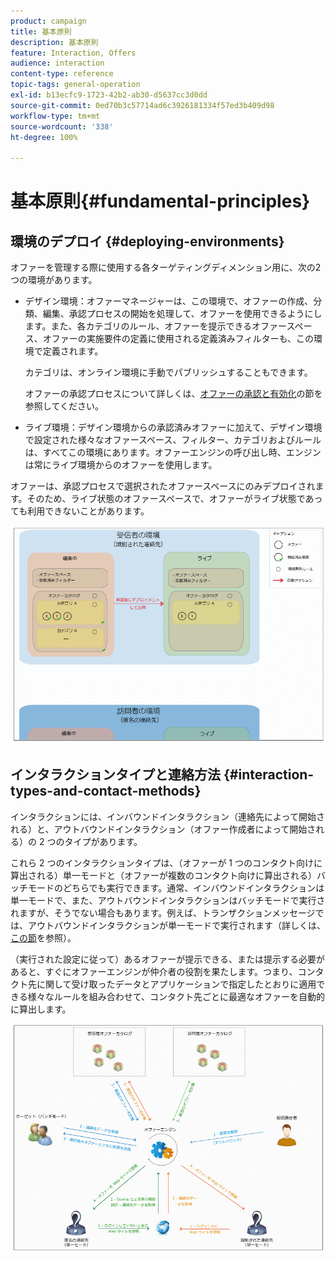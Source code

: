 ```yaml
---
product: campaign
title: 基本原則
description: 基本原則
feature: Interaction, Offers
audience: interaction
content-type: reference
topic-tags: general-operation
exl-id: b13ecfc9-1723-42b2-ab30-d5637cc3d0dd
source-git-commit: 0ed70b3c57714ad6c3926181334f57ed3b409d98
workflow-type: tm+mt
source-wordcount: '338'
ht-degree: 100%

---
```


# 基本原則{#fundamental-principles}



## 環境のデプロイ {#deploying-environments}

オファーを管理する際に使用する各ターゲティングディメンション用に、次の2つの環境があります。

* デザイン環境：オファーマネージャーは、この環境で、オファーの作成、分類、編集、承認プロセスの開始を処理して、オファーを使用できるようにします。また、各カテゴリのルール、オファーを提示できるオファースペース、オファーの実施要件の定義に使用される定義済みフィルターも、この環境で定義されます。

  カテゴリは、オンライン環境に手動でパブリッシュすることもできます。

  オファーの承認プロセスについて詳しくは、[オファーの承認と有効化](../../interaction/using/approving-and-activating-an-offer.md)の節を参照してください。

* ライブ環境：デザイン環境からの承認済みオファーに加えて、デザイン環境で設定された様々なオファースペース、フィルター、カテゴリおよびルールは、すべてこの環境にあります。オファーエンジンの呼び出し時、エンジンは常にライブ環境からのオファーを使用します。

オファーは、承認プロセスで選択されたオファースペースにのみデプロイされます。そのため、ライブ状態のオファースペースで、オファーがライブ状態であっても利用できないことがあります。

![](assets/architecture_interaction1.png)

## インタラクションタイプと連絡方法 {#interaction-types-and-contact-methods}

インタラクションには、インバウンドインタラクション（連絡先によって開始される）と、アウトバウンドインタラクション（オファー作成者によって開始される）の 2 つのタイプがあります。

これら 2 つのインタラクションタイプは、（オファーが 1 つのコンタクト向けに算出される）単一モードと（オファーが複数のコンタクト向けに算出される）バッチモードのどちらでも実行できます。通常、インバウンドインタラクションは単一モードで、また、アウトバウンドインタラクションはバッチモードで実行されますが、そうでない場合もあります。例えば、トランザクションメッセージでは、アウトバウンドインタラクションが単一モードで実行されます（詳しくは、[この節](../../message-center/using/about-transactional-messaging.md)を参照）。

（実行された設定に従って）あるオファーが提示できる、または提示する必要があると、すぐにオファーエンジンが仲介者の役割を果たします。つまり、コンタクト先に関して受け取ったデータとアプリケーションで指定したとおりに適用できる様々なルールを組み合わせて、コンタクト先ごとに最適なオファーを自動的に算出します。

![](assets/architecture_interaction2.png)
